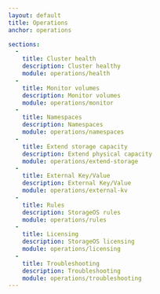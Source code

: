```yaml
---
layout: default
title: Operations
anchor: operations

sections:
  -
    title: Cluster health
    description: Cluster healthy
    module: operations/health
  -
    title: Monitor volumes
    description: Monitor volumes
    module: operations/monitor
  -
    title: Namespaces
    description: Namespaces
    module: operations/namespaces
  -
    title: Extend storage capacity
    description: Extend physical capacity
    module: operations/extend-storage
  -
    title: External Key/Value 
    description: External Key/Value
    module: operations/external-kv
  -
    title: Rules
    description: StorageOS rules
    module: operations/rules
  -
    title: Licensing
    description: StorageOS licensing
    module: operations/licensing
  -
    title: Troubleshooting
    description: Troubleshooting
    module: operations/troubleshooting
---
```

